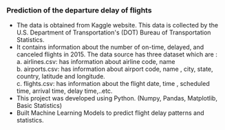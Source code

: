 ### Prediction of the departure delay of flights   
- The data is obtained from Kaggle website. This data is collected by the U.S. Department of Transportation's (DOT) Bureau of Transportation Statistics. 
- It contains information about the number of on-time, delayed, and canceled flights in 2015. The data source has three dataset which are :
   a. airlines.csv:  has information about airline code, name   
   b. airports.csv:  has information about airport code,  name , city, state, country, latitude  and longitude.   
   c. flights.csv: has information about the flight date, time , scheduled time, arrival time,  delay time,..etc. 
- This project was developed using Python. (Numpy, Pandas, Matplotlib, Basic Statistics) 
- Built Machine Learning Models to predict flight delay patterns and statistics.
